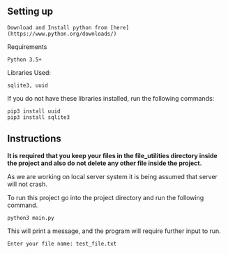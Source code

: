 ## Setting up
```buildoutcfg
Download and Install python from [here](https://www.python.org/downloads/)
```

Requirements
```buildoutcfg
Python 3.5+
```
Libraries Used:
```buildoutcfg
sqlite3, uuid
```
If you do not have these libraries installed, run the following commands:
```buildoutcfg
pip3 install uuid
pip3 install sqlite3
```

## Instructions
**It is required that you keep your files in the file_utilities directory inside the project and also do not delete any other file inside the project.**

As we are working on local server system it is being assumed that server will not crash.

To run this project go into the project directory and run the following command.
```buildoutcfg
python3 main.py
```

This will print a message, and the program will require further input to run.
```buildoutcfg
Enter your file name: test_file.txt
```




